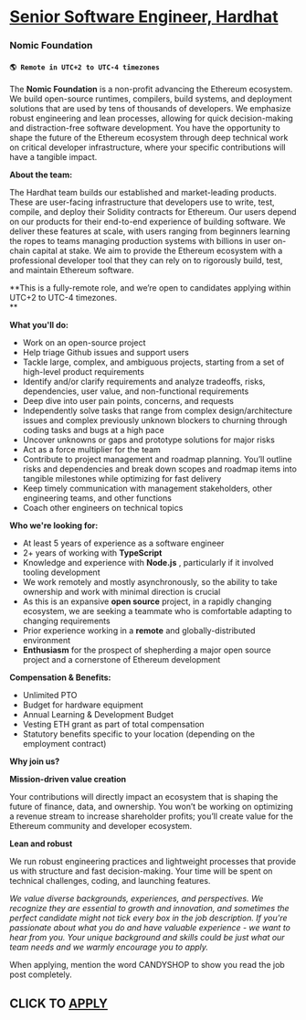 # [Senior Software Engineer, Hardhat](https://www.remotewlb.com/apply/senior-software-engineer-hardhat)  
### Nomic Foundation  
#### `🌎 Remote in UTC+2 to UTC-4 timezones`  

The **Nomic Foundation** is a non-profit advancing the Ethereum ecosystem. We build open-source runtimes, compilers, build systems, and deployment solutions that are used by tens of thousands of developers. We emphasize robust engineering and lean processes, allowing for quick decision-making and distraction-free software development. You have the opportunity to shape the future of the Ethereum ecosystem through deep technical work on critical developer infrastructure, where your specific contributions will have a tangible impact.

  
**About the team:**

The Hardhat team builds our established and market-leading products. These are user-facing infrastructure that developers use to write, test, compile, and deploy their Solidity contracts for Ethereum. Our users depend on our products for their end-to-end experience of building software. We deliver these features at scale, with users ranging from beginners learning the ropes to teams managing production systems with billions in user on-chain capital at stake. We aim to provide the Ethereum ecosystem with a professional developer tool that they can rely on to rigorously build, test, and maintain Ethereum software.

**This is a fully-remote role, and we’re open to candidates applying within UTC+2 to UTC-4 timezones.  
**  

**What you'll do:**

  * Work on an open-source project
  * Help triage Github issues and support users
  * Tackle large, complex, and ambiguous projects, starting from a set of high-level product requirements
  * Identify and/or clarify requirements and analyze tradeoffs, risks, dependencies, user value, and non-functional requirements
  * Deep dive into user pain points, concerns, and requests
  * Independently solve tasks that range from complex design/architecture issues and complex previously unknown blockers to churning through coding tasks and bugs at a high pace
  * Uncover unknowns or gaps and prototype solutions for major risks
  * Act as a force multiplier for the team
  * Contribute to project management and roadmap planning. You’ll outline risks and dependencies and break down scopes and roadmap items into tangible milestones while optimizing for fast delivery
  * Keep timely communication with management stakeholders, other engineering teams, and other functions
  * Coach other engineers on technical topics

  

**Who we're looking for:**

  * At least 5 years of experience as a software engineer
  * 2+ years of working with **TypeScript**
  * Knowledge and experience with **Node.js** , particularly if it involved tooling development
  * We work remotely and mostly asynchronously, so the ability to take ownership and work with minimal direction is crucial
  * As this is an expansive **open source** project, in a rapidly changing ecosystem, we are seeking a teammate who is comfortable adapting to changing requirements
  * Prior experience working in a **remote** and globally-distributed environment
  * **Enthusiasm** for the prospect of shepherding a major open source project and a cornerstone of Ethereum development

  

**Compensation & Benefits:**

  * Unlimited PTO
  * Budget for hardware equipment
  * Annual Learning & Development Budget
  * Vesting ETH grant as part of total compensation
  * Statutory benefits specific to your location (depending on the employment contract)

  

**Why join us?**

**Mission-driven value creation**

Your contributions will directly impact an ecosystem that is shaping the future of finance, data, and ownership. You won’t be working on optimizing a revenue stream to increase shareholder profits; you’ll create value for the Ethereum community and developer ecosystem.

**Lean and robust**

We run robust engineering practices and lightweight processes that provide us with structure and fast decision-making. Your time will be spent on technical challenges, coding, and launching features.  
  

_We value diverse backgrounds, experiences, and perspectives. We recognize they are essential to growth and innovation, and sometimes the perfect candidate might not tick every box in the job description. If you're passionate about what you do and have valuable experience - we want to hear from you. Your unique background and skills could be just what our team needs and we warmly encourage you to apply._

When applying, mention the word CANDYSHOP to show you read the job post completely.  
## CLICK TO [APPLY](https://www.remotewlb.com/apply/senior-software-engineer-hardhat)

